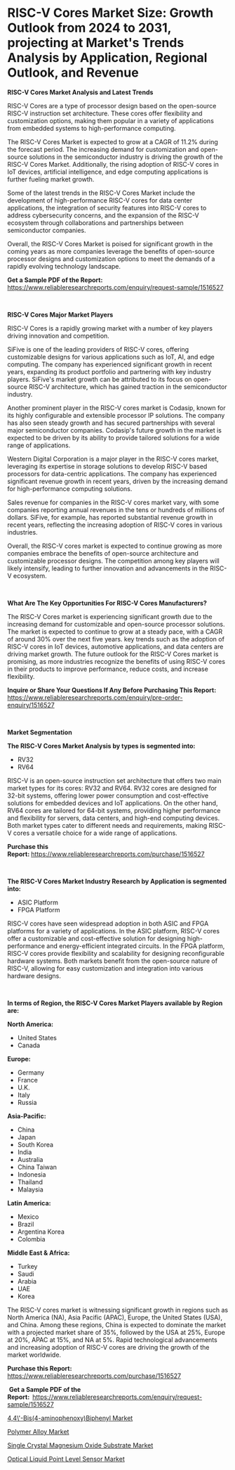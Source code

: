 <p><h1>RISC-V Cores Market Size: Growth Outlook from 2024 to 2031, projecting at Market's Trends Analysis by Application, Regional Outlook, and Revenue</h1></p><p><strong>RISC-V Cores Market Analysis and Latest Trends</strong></p>
<p><p>RISC-V Cores are a type of processor design based on the open-source RISC-V instruction set architecture. These cores offer flexibility and customization options, making them popular in a variety of applications from embedded systems to high-performance computing.</p><p>The RISC-V Cores Market is expected to grow at a CAGR of 11.2% during the forecast period. The increasing demand for customization and open-source solutions in the semiconductor industry is driving the growth of the RISC-V Cores Market. Additionally, the rising adoption of RISC-V cores in IoT devices, artificial intelligence, and edge computing applications is further fueling market growth.</p><p>Some of the latest trends in the RISC-V Cores Market include the development of high-performance RISC-V cores for data center applications, the integration of security features into RISC-V cores to address cybersecurity concerns, and the expansion of the RISC-V ecosystem through collaborations and partnerships between semiconductor companies.</p><p>Overall, the RISC-V Cores Market is poised for significant growth in the coming years as more companies leverage the benefits of open-source processor designs and customization options to meet the demands of a rapidly evolving technology landscape.</p></p>
<p><strong>Get a Sample PDF of the Report:&nbsp;</strong> <a href="https://www.reliableresearchreports.com/enquiry/request-sample/1516527">https://www.reliableresearchreports.com/enquiry/request-sample/1516527</a></p>
<p>&nbsp;</p>
<p><strong>RISC-V Cores Major Market Players</strong></p>
<p><p>RISC-V Cores is a rapidly growing market with a number of key players driving innovation and competition. </p><p>SiFive is one of the leading providers of RISC-V cores, offering customizable designs for various applications such as IoT, AI, and edge computing. The company has experienced significant growth in recent years, expanding its product portfolio and partnering with key industry players. SiFive's market growth can be attributed to its focus on open-source RISC-V architecture, which has gained traction in the semiconductor industry.</p><p>Another prominent player in the RISC-V cores market is Codasip, known for its highly configurable and extensible processor IP solutions. The company has also seen steady growth and has secured partnerships with several major semiconductor companies. Codasip's future growth in the market is expected to be driven by its ability to provide tailored solutions for a wide range of applications.</p><p>Western Digital Corporation is a major player in the RISC-V cores market, leveraging its expertise in storage solutions to develop RISC-V based processors for data-centric applications. The company has experienced significant revenue growth in recent years, driven by the increasing demand for high-performance computing solutions.</p><p>Sales revenue for companies in the RISC-V cores market vary, with some companies reporting annual revenues in the tens or hundreds of millions of dollars. SiFive, for example, has reported substantial revenue growth in recent years, reflecting the increasing adoption of RISC-V cores in various industries.</p><p>Overall, the RISC-V cores market is expected to continue growing as more companies embrace the benefits of open-source architecture and customizable processor designs. The competition among key players will likely intensify, leading to further innovation and advancements in the RISC-V ecosystem.</p></p>
<p>&nbsp;</p>
<p><strong>What Are The Key Opportunities For RISC-V Cores Manufacturers?</strong></p>
<p><p>The RISC-V Cores market is experiencing significant growth due to the increasing demand for customizable and open-source processor solutions. The market is expected to continue to grow at a steady pace, with a CAGR of around 30% over the next five years. key trends such as the adoption of RISC-V cores in IoT devices, automotive applications, and data centers are driving market growth. The future outlook for the RISC-V Cores market is promising, as more industries recognize the benefits of using RISC-V cores in their products to improve performance, reduce costs, and increase flexibility.</p></p>
<p><strong>Inquire or Share Your Questions If Any Before Purchasing This Report:</strong> <a href="https://www.reliableresearchreports.com/enquiry/pre-order-enquiry/1516527">https://www.reliableresearchreports.com/enquiry/pre-order-enquiry/1516527</a></p>
<p>&nbsp;</p>
<p><strong>Market Segmentation</strong></p>
<p><strong>The RISC-V Cores Market Analysis by types is segmented into:</strong></p>
<p><ul><li>RV32</li><li>RV64</li></ul></p>
<p><p>RISC-V is an open-source instruction set architecture that offers two main market types for its cores: RV32 and RV64. RV32 cores are designed for 32-bit systems, offering lower power consumption and cost-effective solutions for embedded devices and IoT applications. On the other hand, RV64 cores are tailored for 64-bit systems, providing higher performance and flexibility for servers, data centers, and high-end computing devices. Both market types cater to different needs and requirements, making RISC-V cores a versatile choice for a wide range of applications.</p></p>
<p><strong>Purchase this Report:&nbsp;</strong><a href="https://www.reliableresearchreports.com/purchase/1516527">https://www.reliableresearchreports.com/purchase/1516527</a></p>
<p>&nbsp;</p>
<p><strong>The RISC-V Cores Market Industry Research by Application is segmented into:</strong></p>
<p><ul><li>ASIC Platform</li><li>FPGA Platform</li></ul></p>
<p><p>RISC-V cores have seen widespread adoption in both ASIC and FPGA platforms for a variety of applications. In the ASIC platform, RISC-V cores offer a customizable and cost-effective solution for designing high-performance and energy-efficient integrated circuits. In the FPGA platform, RISC-V cores provide flexibility and scalability for designing reconfigurable hardware systems. Both markets benefit from the open-source nature of RISC-V, allowing for easy customization and integration into various hardware designs.</p></p>
<p>&nbsp;</p>
<p><strong>In terms of Region, the RISC-V Cores Market Players available by Region are:</strong></p>
<p>
    <p> <strong> North America: </strong>
        <ul>
            <li>United States</li>
            <li>Canada</li>
        </ul>
        </p> 
    <p> <strong> Europe: </strong>
        <ul>
            <li>Germany</li>
            <li>France</li>
            <li>U.K.</li>
            <li>Italy</li>
            <li>Russia</li>
        </ul>
        </p> 
    <p> <strong> Asia-Pacific: </strong>
        <ul>
            <li>China</li>
            <li>Japan</li>
            <li>South Korea</li>
            <li>India</li>
            <li>Australia</li>
            <li>China Taiwan</li>
            <li>Indonesia</li>
            <li>Thailand</li>
            <li>Malaysia</li>
        </ul>
        </p> 
    <p> <strong> Latin America: </strong>
        <ul>
            <li>Mexico</li>
            <li>Brazil</li>
            <li>Argentina Korea</li>
            <li>Colombia</li>
        </ul>
        </p> 
    <p> <strong> Middle East & Africa: </strong>
        <ul>
            <li>Turkey</li>
            <li>Saudi</li>
            <li>Arabia</li>
            <li>UAE</li>
            <li>Korea</li>
        </ul>
    </p>
    </p>
<p><p>The RISC-V cores market is witnessing significant growth in regions such as North America (NA), Asia Pacific (APAC), Europe, the United States (USA), and China. Among these regions, China is expected to dominate the market with a projected market share of 35%, followed by the USA at 25%, Europe at 20%, APAC at 15%, and NA at 5%. Rapid technological advancements and increasing adoption of RISC-V cores are driving the growth of the market worldwide.</p></p>
<p><strong>Purchase this Report: </strong><a href="https://www.reliableresearchreports.com/purchase/1516527">https://www.reliableresearchreports.com/purchase/1516527</a></p>
<p>&nbsp;<strong>Get a Sample PDF of the Report:&nbsp;&nbsp;</strong><a href="https://www.reliableresearchreports.com/enquiry/request-sample/1516527">https://www.reliableresearchreports.com/enquiry/request-sample/1516527</a></p>
<p><strong></strong></p>
<p><p><a href="https://github.com/jaidynmorantestelletmjzya/Market-Research-Report-List-1/blob/main/44-bis4-aminophenoxybiphenyl-market.md">4,4\'-Bis(4-aminophenoxy)Biphenyl Market</a></p><p><a href="https://faithful-glue-af3.notion.site/Polymer-Alloy-Market-Research-Report-Provides-Critical-Insights-that-can-help-Shape-Business-Develop-9fad8e6bea7f4f1abf0ad4dc18c3eb3f">Polymer Alloy Market</a></p><p><a href="https://github.com/juniordelafrance/Market-Research-Report-List-2/blob/main/single-crystal-magnesium-oxide-substrate-market.md">Single Crystal Magnesium Oxide Substrate Market</a></p><p><a href="https://view.publitas.com/reportprime-1/optical-liquid-point-level-sensor-market-research-report-provides-critical-insights-that-can-help-shape-business-development-and-investment-strategies/">Optical Liquid Point Level Sensor Market</a></p></p>